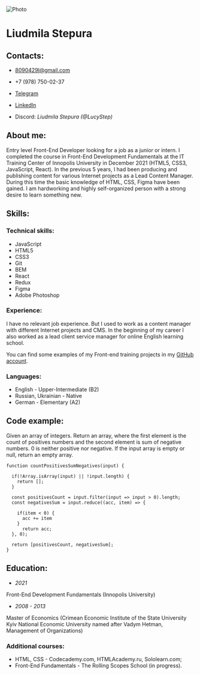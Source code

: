 ![Photo](https://i.postimg.cc/ZngLCG9y/photo-1.png)

# Liudmila Stepura

## Contacts:

* 8090429l@gmail.com

* +7 (978) 750-02-37

* [Telegram](https://t.me/lucy_step)

* [LinkedIn](https://www.linkedin.com/in/liudmila-stepura-6a565a22b/)

* Discord: *Liudmila Stepura (@LucyStep)* 

## About me:

Entry level Front-End Developer looking for a job as a junior or intern.
I completed the course in Front-End Development Fundamentals at the IT Training Center of Innopolis University in December 2021 (HTML5, CSS3, JavaScript, React).
In the previous 5 years, I had been producing and publishing content for various Internet projects as a Lead Content Manager. During this time the basic knowledge of HTML, CSS, Figma have been gained.
I am hardworking and highly self-organized person with a strong desire to learn something new.

## Skills:

### Technical skills:

* JavaScript
* HTML5
* CSS3
* Git
* BEM
* React
* Redux
* Figma
* Adobe Photoshop

### Experience:

I have no relevant job experience. But I used to work as a content manager with different Internet projects and CMS. In the beginning of my career I also worked as a lead client service manager for online English learning school.

You can find some examples of my Front-end training projects in my [GitHub account](https://github.com/LucyStep).

### Languages:

* English - Upper-Intermediate (B2)
* Russian, Ukrainian - Native
* German - Elementary (A2)

## Code example:

Given an array of integers. Return an array, where the first element is the count of positives numbers and the second element is sum of negative numbers. 0 is neither positive nor negative.
If the input array is empty or null, return an empty array.

```
function countPositivesSumNegatives(input) {

  if(!Array.isArray(input) || !input.length) {
    return [];
  }

  const positivesCount = input.filter(input => input > 0).length;
  const negativesSum = input.reduce((acc, item) => {

    if(item < 0) {
      acc += item
    }
      return acc;
  }, 0);

  return [positivesCount, negativesSum];
}
```

## Education:

* *2021*

Front-End Development Fundamentals (Innopolis University)

* *2008 - 2013*

Master of Economics (Crimean Economic Institute of the State University Kyiv National Economic University named after Vadym Hetman, Management of Organizations)

### **Additional courses:**
* HTML, CSS - Codecademy.com, HTMLAcademy.ru, Sololearn.com;
* Front-End Fundamentals - The Rolling Scopes School (in progress).